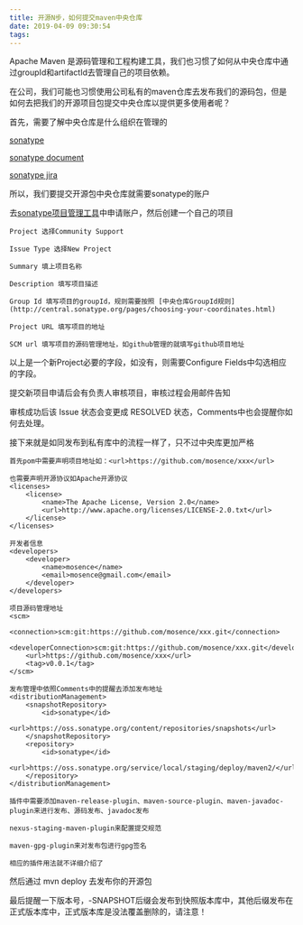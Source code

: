 ```yaml
---
title: 开源N步，如何提交maven中央仓库
date: 2019-04-09 09:30:54
tags:
---
```

Apache Maven 是源码管理和工程构建工具，我们也习惯了如何从中央仓库中通过groupId和artifactId去管理自己的项目依赖。

在公司，我们可能也习惯使用公司私有的maven仓库去发布我们的源码包，但是如何去把我们的开源项目包提交中央仓库以提供更多使用者呢？

首先，需要了解中央仓库是什么组织在管理的

[sonatype](https://www.sonatype.com/)

[sonatype document](https://help.sonatype.com/docs)

[sonatype jira](https://issues.sonatype.org)

所以，我们要提交开源包中央仓库就需要sonatype的账户

去[sonatype项目管理工具](https://issues.sonatype.org)中申请账户，然后创建一个自己的项目

```
Project 选择Community Support

Issue Type 选择New Project

Summary 填上项目名称

Description 填写项目描述

Group Id 填写项目的groupId，规则需要按照 [中央仓库GroupId规则](http://central.sonatype.org/pages/choosing-your-coordinates.html)

Project URL 填写项目的地址

SCM url 填写项目的源码管理地址，如github管理的就填写github项目地址

```

以上是一个新Project必要的字段，如没有，则需要Configure Fields中勾选相应的字段。

提交新项目申请后会有负责人审核项目，审核过程会用邮件告知

审核成功后该 Issue 状态会变更成 RESOLVED 状态，Comments中也会提醒你如何去处理。

接下来就是如同发布到私有库中的流程一样了，只不过中央库更加严格

```
首先pom中需要声明项目地址如：<url>https://github.com/mosence/xxx</url>

也需要声明开源协议如Apache开源协议
<licenses>
    <license>
        <name>The Apache License, Version 2.0</name>
        <url>http://www.apache.org/licenses/LICENSE-2.0.txt</url>
    </license>
</licenses>

开发者信息
<developers>
    <developer>
        <name>mosence</name>
        <email>mosence@gmail.com</email>
    </developer>
</developers>

项目源码管理地址
<scm>
    <connection>scm:git:https://github.com/mosence/xxx.git</connection>
    <developerConnection>scm:git:https://github.com/mosence/xxx.git</developerConnection>
    <url>https://github.com/mosence/xxx</url>
    <tag>v0.0.1</tag>
</scm>

发布管理中依照Comments中的提醒去添加发布地址
<distributionManagement>
    <snapshotRepository>
        <id>sonatype</id>
        <url>https://oss.sonatype.org/content/repositories/snapshots</url>
    </snapshotRepository>
    <repository>
        <id>sonatype</id>
        <url>https://oss.sonatype.org/service/local/staging/deploy/maven2/</url>
    </repository>
</distributionManagement>

插件中需要添加maven-release-plugin、maven-source-plugin、maven-javadoc-plugin来进行发布、源码发布、javadoc发布

nexus-staging-maven-plugin来配置提交规范

maven-gpg-plugin来对发布包进行gpg签名

相应的插件用法就不详细介绍了

```

然后通过 mvn deploy 去发布你的开源包

最后提醒一下版本号，-SNAPSHOT后缀会发布到快照版本库中，其他后缀发布在正式版本库中，正式版本库是没法覆盖删除的，请注意！